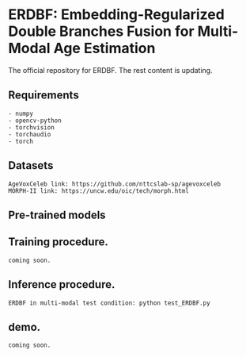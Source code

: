 # ERDBF: Embedding-Regularized Double Branches Fusion for Multi-Modal Age Estimation
The official repository for ERDBF. The rest content is updating.
## Requirements
    - numpy
    - opencv-python
    - torchvision
    - torchaudio
    - torch
## Datasets
    AgeVoxCeleb link: https://github.com/nttcslab-sp/agevoxceleb
    MORPH-II link: https://uncw.edu/oic/tech/morph.html
## Pre-trained models
    
## Training procedure.
    coming soon.
## Inference procedure.
    ERDBF in multi-modal test condition: python test_ERDBF.py
## demo.
    coming soon.
